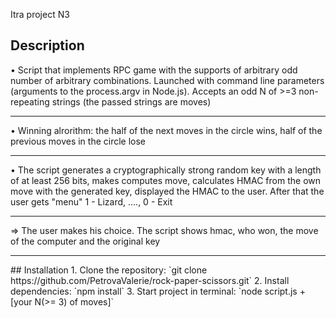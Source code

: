 Itra project N3
<!-- DESCRIPTION -->
## Description
• Script that implements RPC game with the supports of arbitrary odd number of arbitrary combinations. Launched with command line parameters (arguments to the process.argv in Node.js). Accepts an odd N of >=3 non-repeating strings (the passed strings are moves)
<hr/>
• Winning alrorithm: the half of the next moves in the circle wins, half of the previous moves in the circle lose
<hr/>
• The script generates a cryptographically strong random key with a length of at least 256 bits, makes computes move, calculates HMAC from the own move with the generated key, displayed the HMAC to the user. After that the user gets "menu" 1 - Lizard, ...., 0 - Exit
<hr/>
⇒ The user makes his choice. The script shows hmac, who won, the move of the computer and the original key
<hr/>
<div>
<!-- INSTALLATION -->
## Installation
1. Clone the repository:
    `git clone https://github.com/PetrovaValerie/rock-paper-scissors.git`
2. Install dependencies:
    `npm install`
3. Start project in terminal:
   `node script.js + [your N(>= 3) of moves]`
</div>
